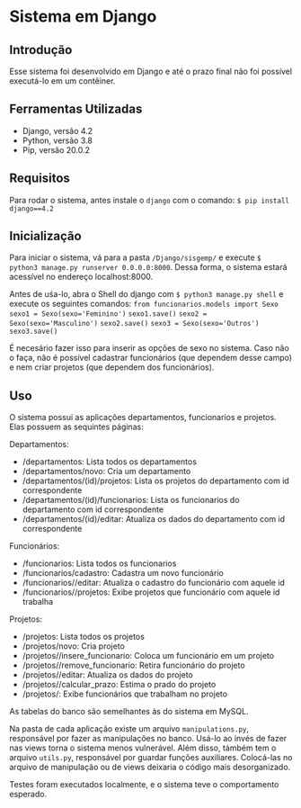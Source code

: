 # Sistema em Django

## Introdução
Esse sistema foi desenvolvido em Django e até o prazo final não foi possível executá-lo em um contêiner. 

## Ferramentas Utilizadas
- Django, versão 4.2
- Python, versão 3.8
- Pip, versão 20.0.2

## Requisitos
Para rodar o sistema, antes instale o `django` com o comando:
`$ pip install django==4.2`

## Inicialização
Para iniciar o sistema, vá para a pasta `/Django/sisgemp/` e execute `$ python3 manage.py runserver 0.0.0.0:8000`. Dessa forma, o sistema estará acessível no endereço localhost:8000.

Antes de uśa-lo, abra o Shell do django com `$ python3 manage.py shell` e execute os seguintes comandos:
`from funcionarios.models import Sexo`
`sexo1 = Sexo(sexo='Feminino')`
`sexo1.save()`
`sexo2 = Sexo(sexo='Masculino')`
`sexo2.save()`
`sexo3 = Sexo(sexo='Outros')`
`sexo3.save()`

É necesário fazer isso para inserir as opções de sexo no sistema. Caso não o faça, não é possível cadastrar funcionários (que dependem desse campo) e nem criar projetos (que dependem dos funcionários).

## Uso

O sistema possui as aplicações departamentos, funcionarios e projetos. Elas possuem as sequintes páginas:

Departamentos:
  - /departamentos: Lista todos os departamentos
  - /departamentos/novo: Cria um departamento
  - /departamentos/(id)/projetos: Lista os projetos do departamento com id correspondente
  - /departamentos/(id)/funcionarios: Lista os funcionarios do departamento com id correspondente
  - /departamentos/(id)/editar: Atualiza os dados do departamento com id correspondente

Funcionários:
  - /funcionarios: Lista todos os funcionarios
  - /funcionarios/cadastro: Cadastra um novo funcionário
  - /funcionarios/<id>/editar: Atualiza o cadastro do funcionário com aquele id
  - /funcionarios/<id>/projetos: Exibe projetos que funcionário com aquele id trabalha

Projetos:
  - /projetos: Lista todos os projetos
  - /projetos/novo: Cria projeto
  - /projetos/<id>/insere_funcionario: Coloca um funcionário em um projeto
  - /projetos/<id>/remove_funcionario: Retira funcionário do projeto
  - /projetos/<id>/editar: Atualiza os dados do projeto
  - /projetos/<id>/calcular_prazo: Estima o prado do projeto
  - /projetos/<id>: Exibe funcionários que trabalham no projeto

As tabelas do banco são semelhantes às do sistema em MySQL.

Na pasta de cada aplicação existe um arquivo `manipulations.py`, responsável por fazer as manipulações no banco. Usá-lo ao invés de fazer nas views torna o sistema menos vulnerável. Além disso, támbém tem o arquivo `utils.py`, responsável por guardar funções auxiliares. Colocá-las no arquivo de manipulação ou de views deixaria o código mais desorganizado.

Testes foram executados localmente, e o sistema teve o comportamento esperado.
